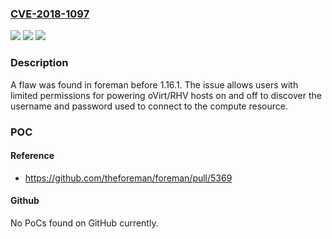 ### [CVE-2018-1097](https://cve.mitre.org/cgi-bin/cvename.cgi?name=CVE-2018-1097)
![](https://img.shields.io/static/v1?label=Product&message=foreman&color=blue)
![](https://img.shields.io/static/v1?label=Version&message=%3D%20before%201.16.1%20&color=brighgreen)
![](https://img.shields.io/static/v1?label=Vulnerability&message=CWE-200&color=brighgreen)

### Description

A flaw was found in foreman before 1.16.1. The issue allows users with limited permissions for powering oVirt/RHV hosts on and off to discover the username and password used to connect to the compute resource.

### POC

#### Reference
- https://github.com/theforeman/foreman/pull/5369

#### Github
No PoCs found on GitHub currently.

